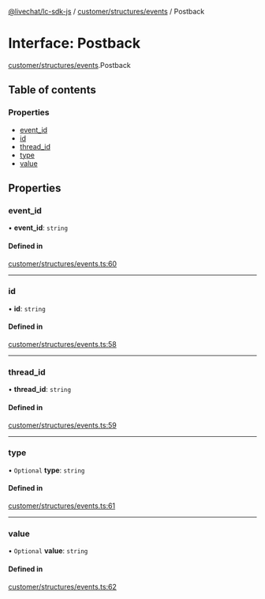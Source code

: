 [@livechat/lc-sdk-js](../README.md) / [customer/structures/events](../modules/customer_structures_events.md) / Postback

# Interface: Postback

[customer/structures/events](../modules/customer_structures_events.md).Postback

## Table of contents

### Properties

- [event\_id](customer_structures_events.Postback.md#event_id)
- [id](customer_structures_events.Postback.md#id)
- [thread\_id](customer_structures_events.Postback.md#thread_id)
- [type](customer_structures_events.Postback.md#type)
- [value](customer_structures_events.Postback.md#value)

## Properties

### event\_id

• **event\_id**: `string`

#### Defined in

[customer/structures/events.ts:60](https://github.com/livechat/lc-sdk-js/blob/c7b3817/src/customer/structures/events.ts#L60)

___

### id

• **id**: `string`

#### Defined in

[customer/structures/events.ts:58](https://github.com/livechat/lc-sdk-js/blob/c7b3817/src/customer/structures/events.ts#L58)

___

### thread\_id

• **thread\_id**: `string`

#### Defined in

[customer/structures/events.ts:59](https://github.com/livechat/lc-sdk-js/blob/c7b3817/src/customer/structures/events.ts#L59)

___

### type

• `Optional` **type**: `string`

#### Defined in

[customer/structures/events.ts:61](https://github.com/livechat/lc-sdk-js/blob/c7b3817/src/customer/structures/events.ts#L61)

___

### value

• `Optional` **value**: `string`

#### Defined in

[customer/structures/events.ts:62](https://github.com/livechat/lc-sdk-js/blob/c7b3817/src/customer/structures/events.ts#L62)
